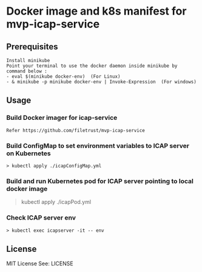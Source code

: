 # Docker image and k8s manifest for mvp-icap-service

## Prerequisites
	Install minikube
	Point your terminal to use the docker daemon inside minikube by command below :
	- eval $(minikube docker-env)  (For Linux)
	- & minikube -p minikube docker-env | Invoke-Expression  (For windows)
## Usage

### Build Docker imager for icap-service

	Refer https://github.com/filetrust/mvp-icap-service

### Build ConfigMap to set environment variables to ICAP server on Kubernetes
	
	> kubectl apply ./icapConfigMap.yml
	
### Build and run Kubernetes pod for ICAP server pointing to local docker image

   > kubectl apply ./icapPod.yml
   
### Check ICAP server env
	
	> kubectl exec icapserver -it -- env


## License
MIT License
See: LICENSE
